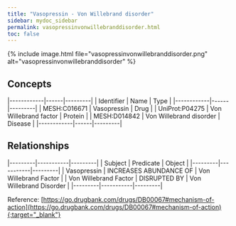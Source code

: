 ```yaml
---
title: "Vasopressin - Von Willebrand disorder"
sidebar: mydoc_sidebar
permalink: vasopressinvonwillebranddisorder.html
toc: false 
---
```


{% include image.html file="vasopressinvonwillebranddisorder.png" alt="vasopressinvonwillebranddisorder" %}

## Concepts

|------------|------|---------|
| Identifier | Name | Type    |
|------------|------|---------|
| MESH:C016671 | Vasopressin | Drug |
| UniProt:P04275 | Von Willebrand factor | Protein |
| MESH:D014842 | Von Willebrand disorder | Disease |
|------------|------|---------|

## Relationships

|---------|-----------|---------|
| Subject | Predicate | Object  |
|---------|-----------|---------|
| Vasopressin | INCREASES ABUNDANCE OF | Von Willebrand Factor |
| Von Willebrand Factor | DISRUPTED BY | Von Willebrand Disorder |
|---------|-----------|---------|

Reference: [https://go.drugbank.com/drugs/DB00067#mechanism-of-action](https://go.drugbank.com/drugs/DB00067#mechanism-of-action){:target="_blank"}